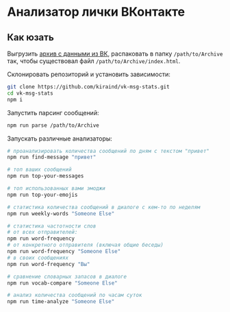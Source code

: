 # Анализатор лички ВКонтакте

## Как юзать

Выгрузить [архив с данными из ВК](https://vk.com/data_protection?section=rules#archive), распаковать в папку `/path/to/Archive` так, чтобы существовал файл `/path/to/Archive/index.html`.

Склонировать репозиторий и установить зависимости:

```sh
git clone https://github.com/kiraind/vk-msg-stats.git
cd vk-msg-stats
npm i
```

Запустить парсинг сообщений:

```sh
npm run parse /path/to/Archive
```

Запускать различные анализаторы:

```sh
# проанализировать количества сообщений по дням с текстом "привет"
npm run find-message "привет"

# топ ваших сообщений
npm run top-your-messages

# топ использованных вами эмоджи
npm run top-your-emojis

# статистика количества сообщений в диалоге с кем-то по неделям
npm run weekly-words "Someone Else"

# статистика частотности слов
# от всех отправителей:
npm run word-frequency
# от конкретного отправителя (включая общие беседы)
npm run word-frequency "Someone Else"
# в своих сообщениях
npm run word-frequency "Вы"

# сравнение словарных запасов в диалоге
npm run vocab-compare "Someone Else"

# анализ количества сообщений по часам суток
npm run time-analyze "Someone Else"
```